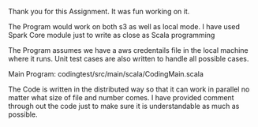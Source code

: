 Thank you for this Assignment.
It was fun working on it.

The Program would work on both s3 as well as local mode.
I have used Spark Core module just to write as close as Scala programming

The Program assumes we have a aws credentails file in the local machine where it runs.
Unit test cases are also written to handle all possible cases.

Main Program:
codingtest/src/main/scala/CodingMain.scala

The Code is written in the distributed way so that it can work in parallel no matter what size of file and number comes.
I have provided comment through out the code just to make sure it is understandable as much as possible.
